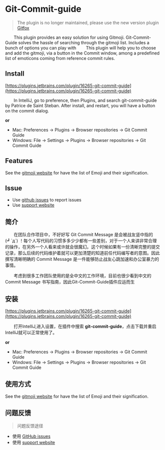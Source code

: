 # Git-Commit-guide

> The plugin is no longer maintained, please use the new version
> plugin [Gitfox](https://plugins.jetbrains.com/plugin/19448-gitfox)

&emsp;&emsp;This plugin provides an easy solution for using Gitmoji. Git-Commit-Guide solves the hassle of searching
through the gitmoji list. Includes a bunch of options you can play with &emsp;&emsp;This plugin will help you to choose
and add the gitmoji, via a button in the Commit window, among a predefined list of emoticons coming from reference
commit rules.

## Install

[https://plugins.jetbrains.com/plugin/16265-git-commit-guide](https://plugins.jetbrains.com/plugin/16265-git-commit-guide)

&emsp;&emsp;In IntelliJ, go to preference, then Plugins, and search git-commit-guide by Patrice de Saint Steban. After
install, and restart, you will have a button on the commit dialog.

**or**

- Mac: Preferences -> Plugins -> Browser repositories -> Git Commit Guide
- Windows: File -> Settings -> Plugins -> Browser repositories -> Git Commit Guide

## Features

See the [gitmoji website](https://gitmoji.dev/) for have the list of Emoji and their signification.

## Issue

- Use [github issues](https://github.com/DandelionAdmin/git-commit-guide/issues) to report issues
- Use [support website](https://support.qq.com/products/314696)

## 简介

&emsp;&emsp;在团队合作项目中，不好好写 Git Commit Message 是会被战友竖中指的 (┛`д´)
！每个人写代码的习惯多多少少都有一些差别，对于一个人来讲非常合理的操作，在另外一个人看来或许就会很魔幻。这个时候如果有一份清晰完整的提交记录，那么后续的代码维护着就可以更加清楚的知道前任代码编写者的意图。因此撰写清晰明确的 Commit
Message 是一件能够防止战友心跳加速和办公室暴力的事情。

&emsp;&emsp;考虑到很多工作团队使用的是全中文的工作环境，目前也很少看到中文的 Commit Message 书写指南，因此Git-Commit-Guide插件应运而生

## 安装

[https://plugins.jetbrains.com/plugin/16265-git-commit-guide](https://plugins.jetbrains.com/plugin/16265-git-commit-guide)

&emsp;&emsp;打开IntelliJ,进入设置，在插件中搜索 **git-commit-guide**，点击下载并重启IntelliJ就可以正常使用了。

**or**

- Mac: Preferences -> Plugins -> Browser repositories -> Git Commit Guide
- Windows: File -> Settings -> Plugins -> Browser repositories -> Git Commit Guide

## 使用方式

See the [gitmoji website](https://gitmoji.dev/) for have the list of Emoji and their signification.

## 问题反馈

> 问题反馈途径

- 使用 [GitHub issues](https://github.com/DandelionAdmin/git-commit-guide/issues)
- 使用 [support website](https://support.qq.com/products/314696)